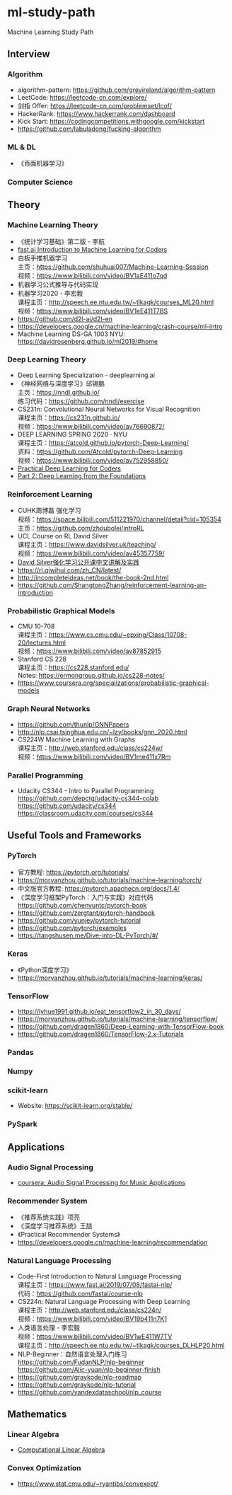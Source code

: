 # ml-study-path
Machine Learning Study Path

## Interview
### Algorithm
- algorithm-pattern: https://github.com/greyireland/algorithm-pattern
- LeetCode: https://leetcode-cn.com/explore/
- 剑指 Offer: https://leetcode-cn.com/problemset/lcof/
- HackerRank: https://www.hackerrank.com/dashboard
- Kick Start: https://codingcompetitions.withgoogle.com/kickstart
- https://github.com/labuladong/fucking-algorithm
### ML & DL
- 《百面机器学习》
### Computer Science

## Theory
### Machine Learning Theory
- 《统计学习基础》第二版 - 李航
- [fast.ai Introduction to Machine Learning for Coders](http://course18.fast.ai/ml)
- 白板手推机器学习 \
主页：https://github.com/shuhuai007/Machine-Learning-Session \
视频：https://www.bilibili.com/video/BV1aE411o7qd
- 机器学习公式推导与代码实现
- 机器学习2020 - 李宏毅 \
课程主页：http://speech.ee.ntu.edu.tw/~tlkagk/courses_ML20.html \
视频：https://www.bilibili.com/video/BV1eE411T7BS
- https://github.com/d2l-ai/d2l-en
- https://developers.google.cn/machine-learning/crash-course/ml-intro
- Machine Learning DS-GA 1003 NYU: https://davidrosenberg.github.io/ml2019/#home

### Deep Learning Theory
- Deep Learning Specialization - deeplearning.ai
- 《神经网络与深度学习》邱锡鹏 \
主页：https://nndl.github.io/ \
练习代码：https://github.com/nndl/exercise
- CS231n: Convolutional Neural Networks for Visual Recognition \
课程主页：https://cs231n.github.io/ \
视频：https://www.bilibili.com/video/av76690872/
- DEEP LEARNING SPRING 2020 · NYU \
课程主页：https://atcold.github.io/pytorch-Deep-Learning/  \
资料：https://github.com/Atcold/pytorch-Deep-Learning  \
视频：https://www.bilibili.com/video/av752958850/
- [Practical Deep Learning for Coders](https://course.fast.ai/)
- [Part 2: Deep Learning from the Foundations](https://course.fast.ai/part2)

### Reinforcement Learning
- CUHK周博磊 强化学习 \
视频：https://space.bilibili.com/511221970/channel/detail?cid=105354 \
主页：https://github.com/zhoubolei/introRL
- UCL Course on RL David Silver \
课程主页：https://www.davidsilver.uk/teaching/ \
视频：https://www.bilibili.com/video/av45357759/
- [David Silver强化学习公开课中文讲解及实践](https://zhuanlan.zhihu.com/reinforce)
- https://rl.qiwihui.com/zh_CN/latest/
- http://incompleteideas.net/book/the-book-2nd.html
- https://github.com/ShangtongZhang/reinforcement-learning-an-introduction

### Probabilistic Graphical Models
- CMU 10-708 \
课程主页：https://www.cs.cmu.edu/~epxing/Class/10708-20/lectures.html \
视频：https://www.bilibili.com/video/av87852915
- Stanford CS 228 \
课程主页：https://cs228.stanford.edu/  \
Notes: https://ermongroup.github.io/cs228-notes/
- https://www.coursera.org/specializations/probabilistic-graphical-models

### Graph Neural Networks
- https://github.com/thunlp/GNNPapers
- http://nlp.csai.tsinghua.edu.cn/~lzy/books/gnn_2020.html
- CS224W Machine Learning with Graphs \
课程主页：http://web.stanford.edu/class/cs224w/  \
视频：https://www.bilibili.com/video/BV1me411x7Rm

### Parallel Programming
- Udacity CS344 - Intro to Parallel Programming \
https://github.com/depctg/udacity-cs344-colab \
https://github.com/udacity/cs344 \
https://classroom.udacity.com/courses/cs344

## Useful Tools and Frameworks
### PyTorch
- 官方教程: https://pytorch.org/tutorials/
- https://morvanzhou.github.io/tutorials/machine-learning/torch/
- 中文版官方教程: https://pytorch.apachecn.org/docs/1.4/
- 《深度学习框架PyTorch：入门与实践》对应代码 https://github.com/chenyuntc/pytorch-book
- https://github.com/zergtant/pytorch-handbook
- https://github.com/yunjey/pytorch-tutorial
- https://github.com/pytorch/examples
- https://tangshusen.me/Dive-into-DL-PyTorch/#/
### Keras
- 《Python深度学习》
- https://morvanzhou.github.io/tutorials/machine-learning/keras/
### TensorFlow
- https://lyhue1991.github.io/eat_tensorflow2_in_30_days/
- https://morvanzhou.github.io/tutorials/machine-learning/tensorflow/
- https://github.com/dragen1860/Deep-Learning-with-TensorFlow-book
- https://github.com/dragen1860/TensorFlow-2.x-Tutorials
### Pandas
### Numpy
### scikit-learn
- Website: https://scikit-learn.org/stable/
### PySpark

## Applications
### Audio Signal Processing
- [coursera: Audio Signal Processing for Music Applications](https://www.coursera.org/learn/audio-signal-processing)

### Recommender System
- 《推荐系统实践》项亮
- 《深度学习推荐系统》王喆
- 《Practical Recommender Systems》
- https://developers.google.cn/machine-learning/recommendation

### Natural Language Processing
- Code-First Introduction to Natural Language Processing \
课程主页：https://www.fast.ai/2019/07/08/fastai-nlp/  \
代码：https://github.com/fastai/course-nlp
- CS224n: Natural Language Processing with Deep Learning \
课程主页：http://web.stanford.edu/class/cs224n/  \
视频：https://www.bilibili.com/video/BV19b411n7K1
- 人类语言处理 - 李宏毅 \
视频：https://www.bilibili.com/video/BV1wE411W7TV  \
课程主页：http://speech.ee.ntu.edu.tw/~tlkagk/courses_DLHLP20.html
- NLP-Beginner：自然语言处理入门练习 \
https://github.com/FudanNLP/nlp-beginner \
https://github.com/Alic-yuan/nlp-beginner-finish
- https://github.com/graykode/nlp-roadmap
- https://github.com/graykode/nlp-tutorial
- https://github.com/yandexdataschool/nlp_course

## Mathematics
### Linear Algebra
- [Computational Linear Algebra](https://github.com/fastai/numerical-linear-algebra)
### Convex Optimization
- https://www.stat.cmu.edu/~ryantibs/convexopt/
